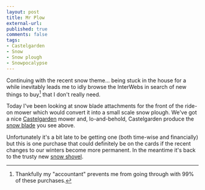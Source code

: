 ```yaml
---
layout: post
title: Mr Plow
external-url: 
published: true
comments: false
tags:
- Castelgarden
- Snow
- Snow plough
- Snowpocalypse
---
```


Continuing with the recent snow theme... being stuck in the house for a while inevitably leads me to idly browse the InterWebs in search of new things to buy[^1] that I don't really need.

Today I've been looking at snow blade attachments for the front of the ride-on mower which would convert it into a small scale snow plough. We've got a nice [Castelgarden][] mower and, lo-and-behold, Castelgarden produce the [snow blade][] you see above.

Unfortunately it's a bit late to be getting one (both time-wise and financially) but this is one purchase that could definitely be on the cards if the recent changes to our winters become more permanent. In the meantime it's back to the trusty new [snow shovel][].

[^1]: Thankfully my "accountant" prevents me from going through with 99% of these purchases.

[Castelgarden]: http://www.castelgarden.com/
[snow blade]: http://products.castelgarden.com/webapp/wcs/stores/servlet/ProductDisplay?langId=-1&storeId=17203&catalogId=13551&productId=218135&categoryId=66858&topCategoryId=55904
[snow shovel]: http://blog.chatswood.org.uk/post/2349788295/shovel
